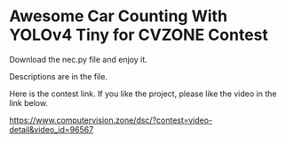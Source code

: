 # Awesome Car Counting With YOLOv4 Tiny for CVZONE Contest

Download the nec.py file and enjoy it.

Descriptions are in the file.

Here is the contest link. If you like the project, please like the video in the link below.

https://www.computervision.zone/dsc/?contest=video-detail&video_id=96567
